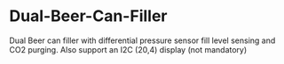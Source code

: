 # Dual-Beer-Can-Filler
Dual Beer can filler with differential pressure sensor fill level sensing and CO2 purging. Also support an I2C (20,4) display (not mandatory)
